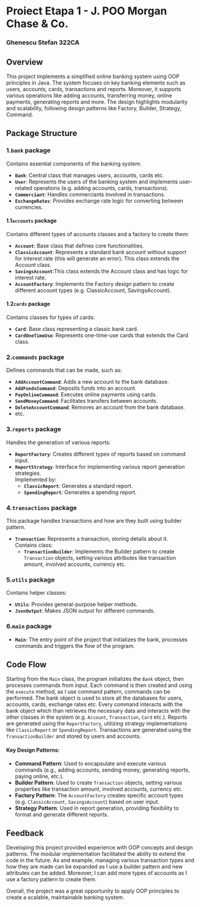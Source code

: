 # Proiect Etapa 1 - J. POO Morgan Chase & Co.
### Ghenescu Stefan 322CA

## Overview

This project implements a simplified online banking system using OOP principles in Java. The system 
focuses on key banking elements such as users, accounts, cards, transactions and 
reports. Moreover, it supports various operations like adding accounts, transferring money, online 
payments, generating reports and more. The design highlights modularity and scalability, 
following design patterns like Factory, Builder,
Strategy, Command.

## Package Structure

### 1.`bank` package

Contains essential components of the banking system:

- **`Bank`**: Central class that manages users, accounts, cards etc.
- **`User`**: Represents the users of the banking system and implements user-related operations 
  (e.g. adding accounts, cards, transactions).
- **`Commerciant`**: Handles commerciants involved in transactions.
- **`ExchangeRates`**: Provides exchange rate logic for converting between currencies.

#### 1.1`accounts` package

Contains different types of accounts classes and a factory to create them:

- **`Account`**: Base class that defines core functionalities.
- **`ClassicAccount`**: Represents a standard bank account without support for interest rate 
  (this will generate an error). This class extends the Account class.
- **`SavingsAccount`**:This class extends the Account class and has logic for interest rate.
- **`AccountFactory`**: Implements the Factory design pattern to create different account types 
  (e.g.  ClassicAccount, SavingsAccount).

#### 1.2`cards` package

Contains classes for types of cards:

- **`Card`**: Base class representing a classic bank card.
- **`CardOneTimeUse`**: Represents one-time-use cards that extends the Card class.

### 2.`commands` package

Defines commands that can be made, such as:

- **`AddAccountCommand`**: Adds a new account to the bank database.
- **`AddFundsCommand`**: Deposits funds into an account.
- **`PayOnlineCommand`**: Executes online payments using cards.
- **`SendMoneyCommand`**: Facilitates transfers between accounts.
- **`DeleteAccountCommand`**: Removes an account from the bank database.
- etc.

### 3.`reports` package

Handles the generation of various reports:

- **`ReportFactory`**: Creates different types of reports based on command input.
- **`ReportStrategy`**: Interface for implementing various report generation strategies.  
Implemented by:
  - **`ClassicReport`**: Generates a standard report.
  - **`SpendingReport`**: Generates a spending report.

### 4.`transactions` package

This package handles transactions and how are they built using builder pattern.

- **`Transaction`**: Represents a transaction, storing details about it.  
Contains class:
  - **`TransactionBuilder`**: Implements the Builder pattern to create `Transaction` objects,
    setting various attributes like transaction amount, involved accounts, currency etc.

### 5.`utils` package

Contains helper classes:

- **`Utils`**: Provides general-purpose helper methods.
- **`JsonOutput`**: Makes JSON output for different commands.

### 6.`main` package

- **`Main`**: The entry point of the project that initializes the bank, processes commands 
  and triggers the flow of the program.

## Code Flow 

Starting from the `Main` class, the program initializes the `Bank` object, then processes 
commands from input. Each command is then created and using the `execute` method, as I use 
command pattern, commands can be performed. The bank object is used to store all the databases 
for users, accounts, cards, exchange rates etc. Every command interacts with the bank object 
which than retrieves the necessary data and interacts with the other classes in the system 
(e.g. `Account`, `Transaction`, `Card` etc.). Reports are generated using the `ReportFactory`, 
utilizing strategy implementations like `ClassicReport` or `SpendingReport`. Transactions are 
generated using the `TransactionBuilder` and stored by users and accounts.

#### Key Design Patterns:

- **Command Pattern**: Used to encapsulate and execute various commands (e.g., adding accounts, 
  sending money, generating reports, paying online, etc.).
- **Builder Pattern**: Used to create `Transaction` objects, setting various properties 
  like transaction amount, involved accounts, currency etc.
- **Factory Pattern**: The `AccountFactory` creates specific account types (e.g. 
  `ClassicAccount`, `SavingsAccount`) based on user input.
- **Strategy Pattern**: Used in report generation, providing flexibility to format and generate different reports.

## Feedback

Developing this project provided experience with OOP concepts and design patterns.
The modular implementation facilitated the ability to extend the code in 
the future. As and example, managing various transaction types and how they are made can be 
expanded as I use a builder pattern and new attributes can be added. Moreover, I can add more 
types of accounts as I use a factory pattern to create them.

Overall, the project was a great opportunity to apply OOP principles to create a scalable, 
maintainable banking system.